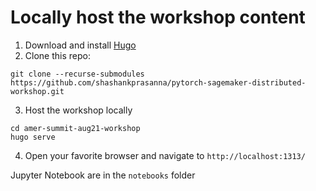 # Locally host the workshop content

1. Download and install [Hugo](https://gohugo.io/getting-started/installing/)
2. Clone this repo:
```
git clone --recurse-submodules https://github.com/shashankprasanna/pytorch-sagemaker-distributed-workshop.git
```
3. Host the workshop locally
```
cd amer-summit-aug21-workshop
hugo serve
```
4. Open your favorite browser and navigate to `http://localhost:1313/`

Jupyter Notebook are in the `notebooks` folder
